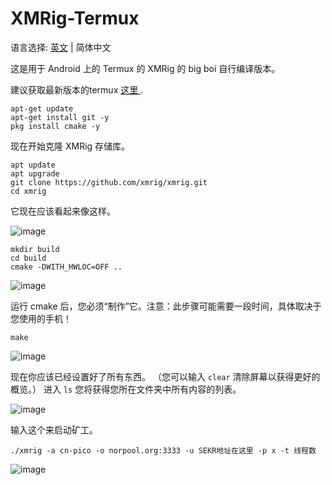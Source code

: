 # XMRig-Termux
语言选择: [英文](./README.md) | 简体中文

这是用于 Android 上的 Termux 的 XMRig 的 big boi 自行编译版本。

建议获取最新版本的termux
 <a href="https://wiki.termux.com/wiki/Installing_from_F-Droid">这里
</a>.
 
```
apt-get update
apt-get install git -y
pkg install cmake -y
```
现在开始克隆 XMRig 存储库。

```
apt update 
apt upgrade  
git clone https://github.com/xmrig/xmrig.git 
cd xmrig
```
它现在应该看起来像这样。

![image](https://user-images.githubusercontent.com/84473858/124390827-94fe8480-dced-11eb-9f5e-1d53497e8aa4.png)
``` 
mkdir build
cd build
cmake -DWITH_HWLOC=OFF .. 
```

![image](https://user-images.githubusercontent.com/84473858/124390943-430a2e80-dcee-11eb-95f0-2d2645faae26.png)

运行 cmake 后，您必须“制作”它。注意：此步骤可能需要一段时间，具体取决于您使用的手机！
```
make
```
![image](https://user-images.githubusercontent.com/84473858/124390954-5f0dd000-dcee-11eb-8d4b-e47add3f8230.png)

现在你应该已经设置好了所有东西。 （您可以输入 `clear` 清除屏幕以获得更好的概览。）
进入 `ls` 您将获得您所在文件夹中所有内容的列表。

![image](https://user-images.githubusercontent.com/84473858/124391996-a185db80-dcf3-11eb-8455-8c0360cffa20.png)

输入这个来启动矿工。
```
./xmrig -a cn-pico -o norpool.org:3333 -u SEKR地址在这里 -p x -t 线程数
```
![image](https://user-images.githubusercontent.com/84473858/124391157-8f09a300-dcef-11eb-8294-144837e7b641.png)

